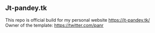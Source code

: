 
## Jt-pandey.tk
This repo is official build for my personal website https://jt-pandey.tk/
Owner of the template: https://twitter.com/panr
